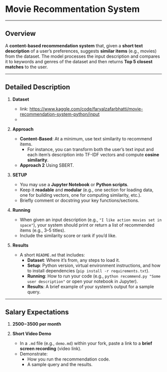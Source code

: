 # Movie Recommentation System
---

## Overview

A **content-based recommendation system** that, given a **short text description** of a user’s preferences, suggests **similar items** (e.g., movies) from the dataset. The model processes the input description and compares it to keywords and genres of the dataset and then returns **Top 5  closest matches** to the user.

---

## Detailed Description

1. **Dataset**  
   -  link: https://www.kaggle.com/code/faryalzafarbhatti/movie-recommendation-system-python/input
   - 

2. **Approach**  
   - **Content-Based**: At a minimum, use text similarity to recommend items.  
     - For instance, you can transform both the user’s text input and each item’s description into TF-IDF vectors and compute **cosine similarity**.  
   - **Approach 2** Using SBERT.

3. **SETUP**  
   - You may use a **Jupyter Notebook** or **Python scripts**.  
   - Keep it **readable** and **modular** (e.g., one section for loading data, one for building vectors, one for computing similarity, etc.).  
   - Briefly comment or docstring your key functions/sections.

4. **Running**  
   - When given an input description (e.g., `"I like action movies set in space"`), your system should print or return a list of recommended items (e.g., 3–5 titles).  
   - Include the similarity score or rank if you’d like.

5. **Results**  
   - A short `README.md` that includes:
     - **Dataset**: Where it’s from, any steps to load it.  
     - **Setup**: Python version, virtual environment instructions, and how to install dependencies (`pip install -r requirements.txt`).  
     - **Running**: How to run your code (e.g., `python recommend.py "Some user description"` or open your notebook in Jupyter).  
     - **Results**: A brief example of your system’s output for a sample query.

---

## Salary Expectations

1. **$2500-$3500 per month**  


3. **Short Video Demo**  
   - In a `.md` file (e.g., `demo.md`) within your fork, paste a link to a **brief screen recording** (video link).  
   - Demonstrate:
     - How you run the recommendation code.  
     - A sample query and the results.

